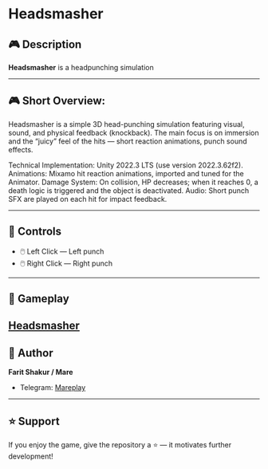 # Headsmasher

## 🎮 Description
**Headsmasher** is a headpunching simulation 

---
## 🎮 Short Overview:

Headsmasher is a simple 3D head-punching simulation featuring visual, sound, and physical feedback (knockback).
The main focus is on immersion and the “juicy” feel of the hits — short reaction animations, punch sound effects.

Technical Implementation:
Unity 2022.3 LTS (use version 2022.3.62f2).
Animations: Mixamo hit reaction animations, imported and tuned for the Animator.
Damage System: On collision, HP decreases; when it reaches 0, a death logic is triggered and the object is deactivated.
Audio: Short punch SFX are played on each hit for impact feedback.

---
## 🎯 Controls  
- 🖱️ Left Click — Left punch   
- 🖱️ Right Click — Right punch  
---

## 📸 Gameplay
[Headsmasher](https://github.com/user-attachments/assets/19ae8a43-4613-4bfc-9f63-ee391f5b787f)
---


## 👤 Author
**Farit Shakur / Mare**  
- Telegram: [Mareplay](https://t.me/Mareplay)  

---

## ⭐ Support
If you enjoy the game, give the repository a ⭐ — it motivates further development!
